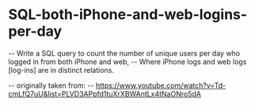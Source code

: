 # SQL-both-iPhone-and-web-logins-per-day


-- Write a SQL query to count the number of unique users per day who logged in from both iPhone and web,
-- Where iPhone logs and web logs [log-ins] are in distinct relations.


-- originally taken from: 
-- https://www.youtube.com/watch?v=Td-cmLfQ7uU&list=PLVD3APpfd1tuXrXBWAntLx4tNaONro5dA
